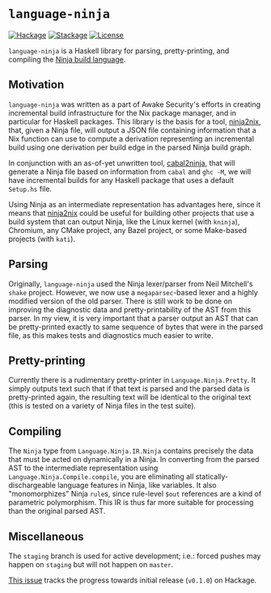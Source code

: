 # `language-ninja`

[![Hackage][hackage-badge]][hackage-link]
[![Stackage][stackage-badge]][stackage-link]
[![License][license-badge]][license-link]

`language-ninja` is a Haskell library for parsing, pretty-printing, and
compiling the [Ninja build language](https://ninja-build.org).

## Motivation

`language-ninja` was written as a part of Awake Security's efforts in creating
incremental build infrastructure for the Nix package manager, and in particular
for Haskell packages. This library is the basis for a tool, [ninja2nix][], that,
given a Ninja file, will output a JSON file containing information that a Nix
function can use to compute a derivation representing an incremental build
using one derivation per build edge in the parsed Ninja build graph.

In conjunction with an as-of-yet unwritten tool, [cabal2ninja][], that will
generate a Ninja file based on information from `cabal` and `ghc -M`, we will
have incremental builds for any Haskell package that uses a default `Setup.hs`
file.

Using Ninja as an intermediate representation has advantages here, since it
means that [ninja2nix][] could be useful for building other projects that use
a build system that can output Ninja, like the Linux kernel (with `kninja`),
Chromium, any CMake project, any Bazel project, or some Make-based projects
(with `kati`).

## Parsing

Originally, `language-ninja` used the Ninja lexer/parser from Neil Mitchell's
`shake` project. However, we now use a `megaparsec`-based lexer and a highly
modified version of the old parser. There is still work to be done on improving
the diagnostic data and pretty-printability of the AST from this parser.
In my view, it is very important that a parser output an AST that can be
pretty-printed exactly to same sequence of bytes that were in the parsed file,
as this makes tests and diagnostics much easier to write.

## Pretty-printing

Currently there is a rudimentary pretty-printer in `Language.Ninja.Pretty`.
It simply outputs text such that if that text is parsed and the parsed data
is pretty-printed again, the resulting text will be identical to the original
text (this is tested on a variety of Ninja files in the test suite).

## Compiling

The `Ninja` type from `Language.Ninja.IR.Ninja` contains precisely the data
that must be acted on dynamically in a Ninja. In converting from the parsed
AST to the intermediate representation using `Language.Ninja.Compile.compile`,
you are eliminating all statically-dischargeable language features in Ninja,
like variables. It also "monomorphizes" Ninja `rule`s, since rule-level `$out`
references are a kind of parametric polymorphism. This IR is thus far more
suitable for processing than the original parsed AST.

## Miscellaneous

The `staging` branch is used for active development; i.e.: forced pushes may
happen on `staging` but will not happen on `master`.

[This issue](https://github.com/awakesecurity/language-ninja/issues/2) tracks
the progress towards initial release (`v0.1.0`) on Hackage.

<!----------------------------------------------------------------------------->

[hackage-badge]:
    https://img.shields.io/hackage/v/language-ninja.svg?label=Hackage
[hackage-link]:
    https://hackage.haskell.org/package/language-ninja
[stackage-badge]:
    https://www.stackage.org/package/language-ninja/badge/lts?label=Stackage
[stackage-link]:
    https://www.stackage.org/package/language-ninja
[license-badge]:
    https://img.shields.io/badge/License-Apache%202.0-blue.svg
[license-link]:
    https://spdx.org/licenses/Apache-2.0.html
[ninja2nix]:
    https://github.com/awakesecurity/ninja2nix
[cabal2ninja]:
    https://github.com/awakesecurity/cabal2ninja
